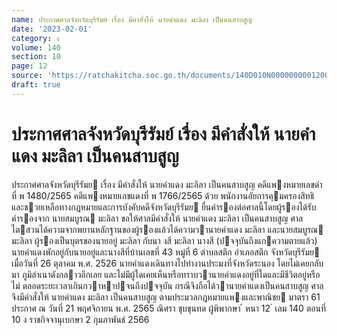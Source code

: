 ```yaml
---
name: ประกาศศาลจังหวัดบุรีรัมย์ เรื่อง มีคำสั่งให้ นายคำแดง มะลิลา เป็นคนสาบสูญ
date: '2023-02-01'
category: ง
volume: 140
section: 10
page: 12
source: 'https://ratchakitcha.soc.go.th/documents/140D010N0000000001200.pdf'
draft: true
---
```


# ประกาศศาลจังหวัดบุรีรัมย์ เรื่อง มีคำสั่งให้ นายคำแดง มะลิลา เป็นคนสาบสูญ

ประกาศศาลจังหวัดบุรีรัมย เรื่อง มีคําสั่งให้ นายคําแดง มะลิลา เป็นคนสาบสูญ คดีแพงหมายเลขดําที่ พ 1480/2565 คดีแพงหมายเลขแดงที่ พ 1766/2565 ด้วย พนักงานอัยการคุมครองสิทธิและชวยเหลือทางกฎหมายและการบังคับคดีจังหวัดบุรีรัมย ยื่นคํารองต่อศาลนี้โดยผู้รองได้รับคํารองจาก นายสมบูรณ มะลิลา ขอให้ศาลมีคําสั่งให้ นายคําแดง มะลิลา เป็นคนสาบสูญ ศาลไตสวนได้ความจากพยานหลักฐานของผู้รองแล้วได้ความวานายคําแดง มะลิลา และนายสมบูรณ มะลิลา ผู้รองเป็นบุตรของนายอยู่ มะลิลา กับนา งสี มะลิลา นางสี (ปจจุบันถึงแกความตายแล้ว) นายคําแดงพักอยู่กับนายอยู่และนางสีที่บ้านเลขที่ 43 หมู่ที่ 6 ตําบลสตึก อําเภอสตึก จังหวัดบุรีรัมย เมื่อวันที่ 26 ตุลาคม พ.ศ. 2526 นายคําแดงเดินทางไปทํางานประมงที่จังหวัดระนอง โดยไม่เคยกลับมา ภูมิลําเนาดังกลาวอีกเลย และไม่มีผู้ใดเคยเห็นหรือทราบวานายคําแดงอยู่ที่ใดและมีชีวิตอยู่หรือไม่ ตลอดระยะเวลาเกินกวาหาปจนถึงปจจุบัน กรณีจึงถือได้วานายคําแดงเป็นคนสาบสูญ ศาลจึงมีคําสั่งให้ นายคําแดง มะลิลา เป็นคนสาบสูญ ตามประมวลกฎหมายแพงและพาณิชย มาตรา 61 ประกาศ ณ วันที่ 21 พฤศจิกายน พ.ศ. 2565 ณิศรา ชุบขุนทด ผู้พิพากษา ้ หนา 12 ่ เลม 140 ตอนที่ 10 ง ราชกิจจานุเบกษา 2 กุมภาพันธ์ 2566
